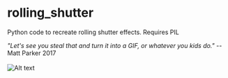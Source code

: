 # rolling_shutter
Python code to recreate rolling shutter effects.
Requires PIL

<i>"Let's see you steal that and turn it into a GIF, or whatever you kids do."</i> --Matt Parker 2017
<br>
<br>
![Alt text](example.gif?raw=true "An example GIF")
